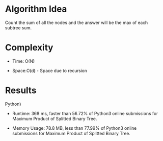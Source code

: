 # Algorithm Idea

Count the sum of all the nodes and the answer will be the max of each subtree sum.

# Complexity

- Time: O(N)

- Space:O(d) - Space due to recursion

# Results

Python)

- Runtime: 368 ms, faster than 56.72% of Python3 online submissions for Maximum Product of Splitted Binary Tree.

- Memory Usage: 78.8 MB, less than 77.99% of Python3 online submissions for Maximum Product of Splitted Binary Tree.
